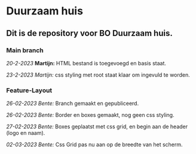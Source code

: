 # Duurzaam huis
## Dit is de repository voor BO Duurzaam huis.


### Main branch

*20-2-2023* **Martijn:**
HTML bestand is toegevoegd en basis staat.

*23-2-2023 Martijn:*
css styling met root staat klaar om ingevuld te worden.


### Feature-Layout

*26-02-2023 Bente:*
Branch gemaakt en gepubliceerd.

*26-02-2023 Bente:*
Border en boxes gemaakt, nog geen css styling.

*27-02-2023 Bente:*
Boxes geplaatst met css grid, en begin aan de header (logo en naam).

*02-03-2023 Bente:*
Css Grid pas nu aan op de breedte van het scherm.
